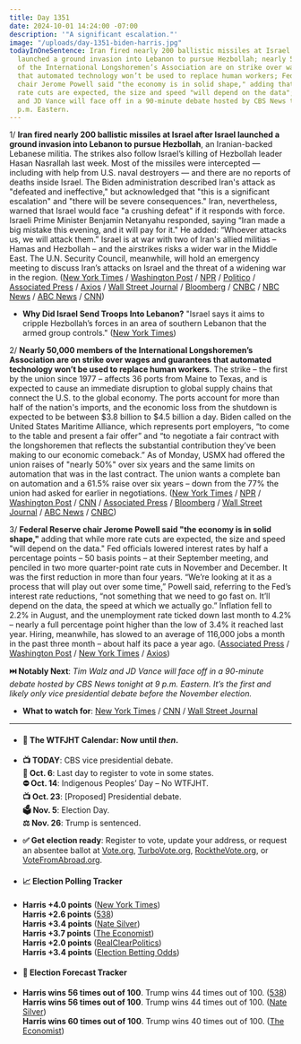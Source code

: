 ```yaml
---
title: Day 1351
date: 2024-10-01 14:24:00 -07:00
description: '"A significant escalation."'
image: "/uploads/day-1351-biden-harris.jpg"
todayInOneSentence: Iran fired nearly 200 ballistic missiles at Israel after Israel
  launched a ground invasion into Lebanon to pursue Hezbollah; nearly 50,000 members
  of the International Longshoremen’s Association are on strike over wages and guarantees
  that automated technology won’t be used to replace human workers; Federal Reserve
  chair Jerome Powell said "the economy is in solid shape," adding that while more
  rate cuts are expected, the size and speed "will depend on the data"; and Tim Walz
  and JD Vance will face off in a 90-minute debate hosted by CBS News tonight at 9
  p.m. Eastern.
---
```


1/ **Iran fired nearly 200 ballistic missiles at Israel after Israel launched a ground invasion into Lebanon to pursue Hezbollah**, an Iranian-backed Lebanese militia. The strikes also follow Israel’s killing of Hezbollah leader Hasan Nasrallah last week. Most of the missiles were intercepted — including with help from U.S. naval destroyers — and there are no reports of deaths inside Israel. The Biden administration described Iran's attack as "defeated and ineffective," but acknowledged that "this is a significant escalation" and "there will be severe consequences." Iran, nevertheless, warned that Israel would face "a crushing defeat" if it responds with force. Israeli Prime Minister Benjamin Netanyahu responded, saying “Iran made a big mistake this evening, and it will pay for it." He added: “Whoever attacks us, we will attack them.” Israel is at war with two of Iran's allied militias – Hamas and Hezbollah – and the airstrikes risks a wider war in the Middle East. The U.N. Security Council, meanwhile, will hold an emergency meeting to discuss Iran’s attacks on Israel and the threat of a widening war in the region. ([New York Times](https://www.nytimes.com/live/2024/10/01/world/israel-lebanon-hezbollah) / [Washington Post](https://www.washingtonpost.com/world/2024/10/01/israel-lebanon-hezbollah-hamas-war-news-gaza/) / [NPR](https://www.npr.org/2024/10/01/g-s1-25707/iran-israel-hezbollah-lebanon-attack) / [Politico](https://www.politico.eu/article/israel-hezbollah-war-retaliation-iran-missile-attack-air-defenses-united-states/) / [Associated Press](https://apnews.com/live/israel-lebanon-ground-operation-updates) / [Axios](https://www.axios.com/2024/10/01/iran-missile-attack-israel) / [Wall Street Journal](https://www.wsj.com/livecoverage/israel-iran-hezbollah-conflict) / [Bloomberg](https://www.bloomberg.com/news/articles/2024-10-01/israel-says-iran-has-launched-missiles-in-direct-attack) / [CNBC](https://www.cnbc.com/2024/10/01/iran-readying-imminent-ballistic-missile-attack-against-israel-us-official-tells-nbc-news.html) / [NBC News](https://www.nbcnews.com/news/world/live-blog/israel-hezbollah-live-updates-idf-ground-operation-lebanon-rcna173389) / [ABC News](https://abcnews.go.com/US/live-updates/israel-gaza-lebanon-updates-idf-confirms-new-attacks/) / [CNN](https://www.cnn.com/world/live-news/israel-lebanon-war-hezbollah-10-1-24-intl-hnk/index.html))

* **Why Did Israel Send Troops Into Lebanon?** "Israel says it aims to cripple Hezbollah’s forces in an area of southern Lebanon that the armed group controls." ([New York Times](https://www.nytimes.com/2024/10/01/world/middleeast/why-israel-lebanon-invasion.html))

2/ **Nearly 50,000 members of the International Longshoremen’s Association are on strike over wages and guarantees that automated technology won’t be used to replace human workers**. The strike – the first by the union since 1977 – affects 36 ports from Maine to Texas, and is expected to cause an immediate disruption to global supply chains that connect the U.S. to the global economy. The ports account for more than half of the nation's imports, and the economic loss from the shutdown is expected to be between $3.8 billion to $4.5 billion a day. Biden called on the United States Maritime Alliance, which represents port employers, “to come to the table and present a fair offer” and “to negotiate a fair contract with the longshoremen that reflects the substantial contribution they’ve been making to our economic comeback.” As of Monday, USMX had offered the union raises of "nearly 50%" over six years and the same limits on automation that was in the last contract. The union wants a complete ban on automation and a 61.5% raise over six years – down from the 77% the union had asked for earlier in negotiations. ([New York Times](https://www.nytimes.com/2024/10/01/business/economy/port-strike.html) / [NPR](https://www.npr.org/2024/10/01/nx-s1-5133391/dockworkers-strike-east-gulf-coast-ports-shipping) / [Washington Post](https://www.washingtonpost.com/business/2024/10/01/port-strike-shutdown-east-coast-dockworkers-union/) / [CNN](https://www.cnn.com/business/live-news/port-strike-ila-10-01-24/index.html) / [Associated Press](https://apnews.com/article/port-strike-ila-dockworkers-begins-e5468e760f46a64e4322d1702beb1f72) / [Bloomberg](https://www.bloomberg.com/news/articles/2024-10-01/us-dockworkers-strike-set-to-go-ahead-after-no-deal-announced-m1pwyo3k) / [Wall Street Journal](https://www.wsj.com/articles/dockworkers-launch-strike-at-ports-from-maine-to-texas-dbbeec39) / [ABC News](https://abcnews.go.com/Business/imminent-dockworkers-strike-raise-holiday-prices-experts/story?id=114346872) / [CNBC](https://www.cnbc.com/2024/10/01/what-a-lengthy-us-port-strike-could-mean-for-global-supply-chains.html))

3/ **Federal Reserve chair Jerome Powell said "the economy is in solid shape,"** adding that while more rate cuts are expected, the size and speed "will depend on the data." Fed officials lowered interest rates by half a percentage points – 50 basis points – at their September meeting, and penciled in two more quarter-point rate cuts in November and December. It was the first reduction in more than four years. “We’re looking at it as a process that will play out over some time,” Powell said, referring to the Fed’s interest rate reductions, “not something that we need to go fast on. It’ll depend on the data, the speed at which we actually go.” Inflation fell to 2.2% in August, and the unemployment rate ticked down last month to 4.2% – nearly a full percentage point higher than the low of 3.4% it reached last year. Hiring, meanwhile, has slowed to an average of 116,000 jobs a month in the past three month – about half its pace a year ago. ([Associated Press](https://apnews.com/article/powell-federal-reserve-interest-rate-cuts-c8eed8640d8bd5b7fcb2a47ec70960e6) / [Washington Post](https://www.washingtonpost.com/business/2024/09/30/powell-federal-reserve-interest-rate-cuts/83822e3c-7f56-11ef-90f2-d1fc6303655d_story.html) / [New York Times](https://www.nytimes.com/2024/09/30/business/economy/fed-chair-jerome-powell-interest-rate-cuts.html) / [Axios](https://www.axios.com/2024/09/30/powell-fed-lower-interest-rates-economy))

**⏭️ Notably Next**: *Tim Walz and JD Vance will face off in a 90-minute debate hosted by CBS News tonight at 9 p.m. Eastern. It’s the first and likely only vice presidential debate before the November election.*

* **What to watch for**: [New York Times](https://www.nytimes.com/2024/10/01/us/politics/vance-walz-debate-what-to-watch.html) / [CNN](https://www.cnn.com/2024/10/01/politics/what-to-watch-vp-debate/index.html) / [Wall Street Journal](https://www.wsj.com/politics/elections/walz-vance-vp-debate-what-to-know-7145fd20)

---

* #### 📅 The WTFJHT Calendar: Now until *then*.

* **📺 TODAY**: CBS vice presidential debate. \
  **📆 Oct. 6**: Last day to register to vote in some states. \
  **⛔️ Oct. 14**: Indigenous Peoples’ Day – No WTFJHT. \
  **📺 Oct. 23**: \[Proposed\] Presidential debate. \
  **🗳️ Nov. 5**: Election Day. \
  **⚖️ Nov. 26**: Trump is sentenced.

* **✅ Get election ready**: Register to vote, update your address, or request an absentee ballot at [Vote.org](https://www.vote.org/), [TurboVote.org](https://turbovote.org/), [RocktheVote.org](https://www.rockthevote.org/), or [VoteFromAbroad.org](https://www.votefromabroad.org/).

* #### 📈 Election Polling Tracker

* **Harris \+4.0 points** ([New York Times](https://www.nytimes.com/interactive/2024/us/elections/polls-president.html)) \
  **Harris \+2.6 points** ([538](https://projects.fivethirtyeight.com/polls/president-general/2024/national/)) \
  **Harris \+3.4 points** ([Nate Silver](https://www.natesilver.net/p/nate-silver-2024-president-election-polls-model)) \
  **Harris \+3.7 points** ([The Economist](https://www.economist.com/interactive/us-2024-election/trump-harris-polls)) \
  **Harris \+2.0 points** ([RealClearPolitics](https://www.realclearpolling.com/polls/president/general/2024/trump-vs-harris)) \
  **Harris \+3.4 points** ([Election Betting Odds](https://www.electionbettingodds.com/))

* #### 🔮 Election Forecast Tracker

* **Harris wins 56 times out of 100**. Trump wins 44 times out of 100. ([538](https://projects.fivethirtyeight.com/2024-election-forecast/)) \
  **Harris wins 56 times out of 100**. Trump wins 44 times out of 100. ([Nate Silver](https://www.natesilver.net/p/nate-silver-2024-president-election-polls-model)) \
  **Harris wins 60 times out of 100**. Trump wins 40 times out of 100. ([The Economist](https://www.economist.com/interactive/us-2024-election/prediction-model/president/))